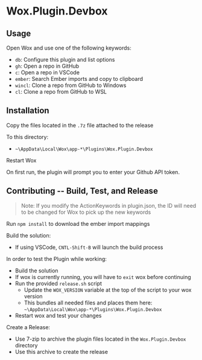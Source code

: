 # Wox.Plugin.Devbox

## Usage

Open Wox and use one of the following keywords:

- `db`: Configure this plugin and list options
- `gh`: Open a repo in GitHub
- `c`: Open a repo in VSCode
- `ember`: Search Ember imports and copy to clipboard
- `wincl`: Clone a repo from GitHub to Windows
- `cl`: Clone a repo from GitHub to WSL

## Installation

Copy the files located in the `.7z` file attached to the release

To this directory:

- `~\AppData\Local\Wox\app-*\Plugins\Wox.Plugin.Devbox`

Restart Wox

On first run, the plugin will prompt you to enter your Github API token.

## Contributing -- Build, Test, and Release

> Note: If you modify the ActionKeywords in plugin.json, the ID will need to be changed for Wox to pick up the new keywords

Run `npm install` to download the ember import mappings

Build the solution:

- If using VSCode, `CNTL-Shift-B` will launch the build process

In order to test the Plugin while working:

- Build the solution
- If wox is currently running, you will have to `exit` wox before continuing
- Run the provided `release.sh` script
  - Update the `WOX_VERSION` variable at the top of the script to your wox version
  - This bundles all needed files and places them here: `~\AppData\Local\Wox\app-*\Plugins\Wox.Plugin.Devbox`
- Restart wox and test your changes

Create a Release:

- Use 7-zip to archive the plugin files located in the `Wox.Plugin.Devbox` directory
- Use this archive to create the release
